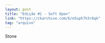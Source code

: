 ```yaml
---
layout: post
title: "Edição #1 - Soft Open"
link: "https://ckarchive.com/b/e5uph7h3r6qk"
tag: "arquivo"
---
```


Stone

